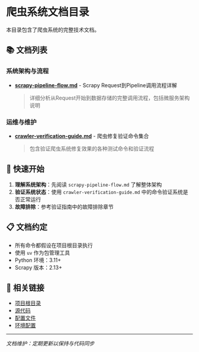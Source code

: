 # 爬虫系统文档目录

本目录包含了爬虫系统的完整技术文档。

## 📚 文档列表

### 系统架构与流程
- **[scrapy-pipeline-flow.md](./scrapy-pipeline-flow.md)** - Scrapy Request到Pipeline调用流程详解
  > 详细分析从Request开始到数据存储的完整调用流程，包括微服务架构说明

### 运维与维护
- **[crawler-verification-guide.md](./crawler-verification-guide.md)** - 爬虫修复验证命令集合
  > 包含验证爬虫系统修复效果的各种测试命令和验证流程

## 🚀 快速开始

1. **理解系统架构**：先阅读 `scrapy-pipeline-flow.md` 了解整体架构
2. **验证系统状态**：使用 `crawler-verification-guide.md` 中的命令验证系统是否正常运行
3. **故障排除**：参考验证指南中的故障排除章节

## 📋 文档约定

- 所有命令都假设在项目根目录执行
- 使用 `uv` 作为包管理工具
- Python 环境：3.11+
- Scrapy 版本：2.13+

## 🔗 相关链接

- [项目根目录](../)
- [源代码](../src/)
- [配置文件](../CLAUDE.md)
- [环境配置](../.env.example)

---
*文档维护：定期更新以保持与代码同步*